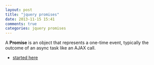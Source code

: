 ```yaml
---
layout: post
title: "jquery promises"
date: 2013-11-15 15:41
comments: true
categories: jquery promises
---
```


A **Promise** is an object that represents a one-time event, typically the outcome of an async task like an AJAX call.

  - [started here](http://net.tutsplus.com/tutorials/javascript-ajax/wrangle-async-tasks-with-jquery-promises/)
